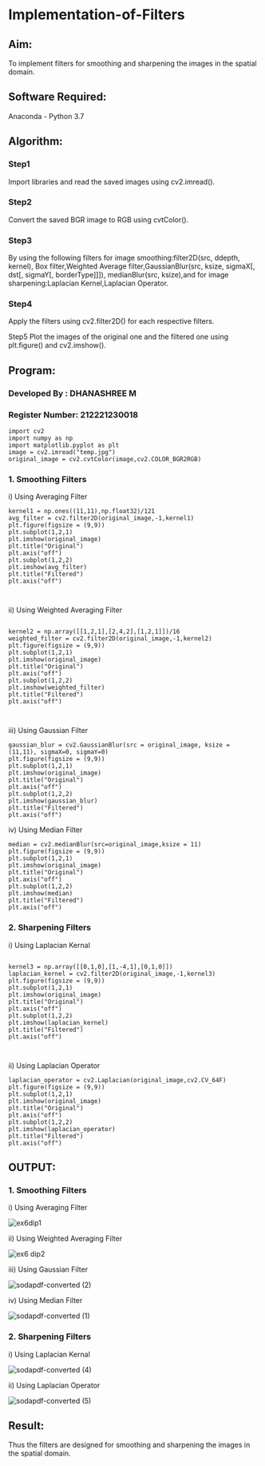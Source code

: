 # Implementation-of-Filters
## Aim:
To implement filters for smoothing and sharpening the images in the spatial domain.

## Software Required:
Anaconda - Python 3.7

## Algorithm:
### Step1

Import libraries and read the saved images using cv2.imread().

### Step2

Convert the saved BGR image to RGB using cvtColor().

### Step3

By using the following filters for image smoothing:filter2D(src, ddepth, kernel), Box filter,Weighted Average filter,GaussianBlur(src, ksize, sigmaX[, dst[, sigmaY[, borderType]]]), medianBlur(src, ksize),and for image sharpening:Laplacian Kernel,Laplacian Operator.

### Step4

Apply the filters using cv2.filter2D() for each respective filters.

Step5
Plot the images of the original one and the filtered one using plt.figure() and cv2.imshow().

## Program:
### Developed By   : DHANASHREE M
### Register Number: 212221230018
```
import cv2
import numpy as np
import matplotlib.pyplot as plt
image = cv2.imread("temp.jpg")
original_image = cv2.cvtColor(image,cv2.COLOR_BGR2RGB)
```

### 1. Smoothing Filters

i) Using Averaging Filter

```
kernel1 = np.ones((11,11),np.float32)/121
avg_filter = cv2.filter2D(original_image,-1,kernel1)
plt.figure(figsize = (9,9))
plt.subplot(1,2,1)
plt.imshow(original_image)
plt.title("Original")
plt.axis("off")
plt.subplot(1,2,2)
plt.imshow(avg_filter)
plt.title("Filtered")
plt.axis("off")



```
ii) Using Weighted Averaging Filter
```

kernel2 = np.array([[1,2,1],[2,4,2],[1,2,1]])/16
weighted_filter = cv2.filter2D(original_image,-1,kernel2)
plt.figure(figsize = (9,9))
plt.subplot(1,2,1)
plt.imshow(original_image)
plt.title("Original")
plt.axis("off")
plt.subplot(1,2,2)
plt.imshow(weighted_filter)
plt.title("Filtered")
plt.axis("off")



```
iii) Using Gaussian Filter
```
gaussian_blur = cv2.GaussianBlur(src = original_image, ksize = (11,11), sigmaX=0, sigmaY=0)
plt.figure(figsize = (9,9))
plt.subplot(1,2,1)
plt.imshow(original_image)
plt.title("Original")
plt.axis("off")
plt.subplot(1,2,2)
plt.imshow(gaussian_blur)
plt.title("Filtered")
plt.axis("off")

```

iv) Using Median Filter
```
median = cv2.medianBlur(src=original_image,ksize = 11)
plt.figure(figsize = (9,9))
plt.subplot(1,2,1)
plt.imshow(original_image)
plt.title("Original")
plt.axis("off")
plt.subplot(1,2,2)
plt.imshow(median)
plt.title("Filtered")
plt.axis("off")

```

### 2. Sharpening Filters
i) Using Laplacian Kernal
```

kernel3 = np.array([[0,1,0],[1,-4,1],[0,1,0]])
laplacian_kernel = cv2.filter2D(original_image,-1,kernel3)
plt.figure(figsize = (9,9))
plt.subplot(1,2,1)
plt.imshow(original_image)
plt.title("Original")
plt.axis("off")
plt.subplot(1,2,2)
plt.imshow(laplacian_kernel)
plt.title("Filtered")
plt.axis("off")



```
ii) Using Laplacian Operator
```
laplacian_operator = cv2.Laplacian(original_image,cv2.CV_64F)
plt.figure(figsize = (9,9))
plt.subplot(1,2,1)
plt.imshow(original_image)
plt.title("Original")
plt.axis("off")
plt.subplot(1,2,2)
plt.imshow(laplacian_operator)
plt.title("Filtered")
plt.axis("off")

```

## OUTPUT:
### 1. Smoothing Filters
i) Using Averaging Filter

![ex6dip1](https://user-images.githubusercontent.com/94165415/232837167-d8862c39-66c9-42d3-ab4a-372f898f2ffd.png)

ii) Using Weighted Averaging Filter

![ex6 dip2](https://user-images.githubusercontent.com/94165415/232837703-beb5c8bd-d11a-45ef-ad0d-d40b93754ce0.png)


iii) Using Gaussian Filter

![sodapdf-converted (2)](https://user-images.githubusercontent.com/94165415/232838955-854a6c10-d655-44d2-85d1-2049a40318ea.jpg)


iv) Using Median Filter

![sodapdf-converted (1)](https://user-images.githubusercontent.com/94165415/232838837-57483100-5dc1-4a98-b886-8012f28f8281.jpg)


### 2. Sharpening Filters


i) Using Laplacian Kernal

![sodapdf-converted (4)](https://user-images.githubusercontent.com/94165415/232839663-2df3553b-ab05-4ada-9bea-f37f2e042bc0.jpg)


ii) Using Laplacian Operator

![sodapdf-converted (5)](https://user-images.githubusercontent.com/94165415/232839732-14a0312f-d3c5-47c9-abd2-a9af848da288.jpg)


## Result:
Thus the filters are designed for smoothing and sharpening the images in the spatial domain.
